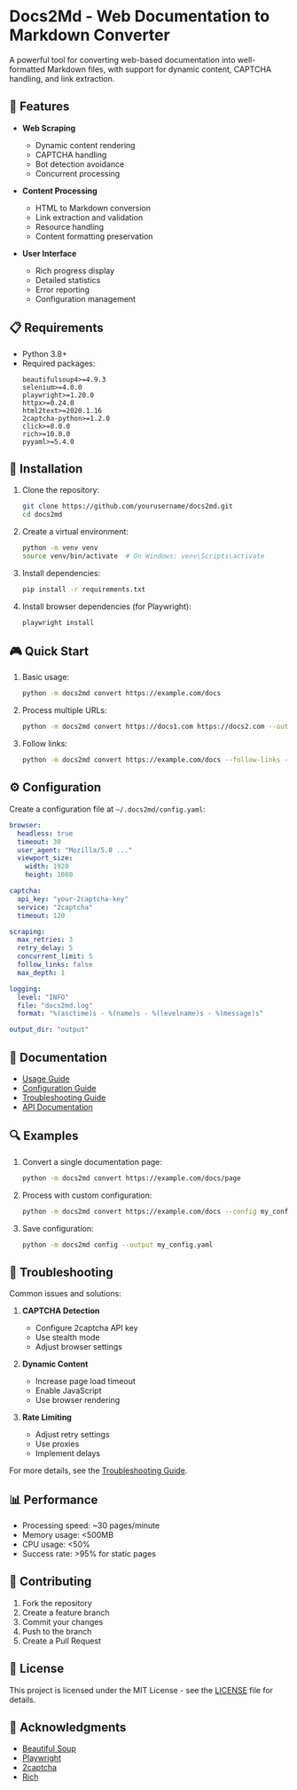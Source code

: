# Docs2Md - Web Documentation to Markdown Converter

A powerful tool for converting web-based documentation into well-formatted Markdown files, with support for dynamic content, CAPTCHA handling, and link extraction.

## 🚀 Features

- **Web Scraping**
  - Dynamic content rendering
  - CAPTCHA handling
  - Bot detection avoidance
  - Concurrent processing

- **Content Processing**
  - HTML to Markdown conversion
  - Link extraction and validation
  - Resource handling
  - Content formatting preservation

- **User Interface**
  - Rich progress display
  - Detailed statistics
  - Error reporting
  - Configuration management

## 📋 Requirements

- Python 3.8+
- Required packages:
  ```
  beautifulsoup4>=4.9.3
  selenium>=4.0.0
  playwright>=1.20.0
  httpx>=0.24.0
  html2text>=2020.1.16
  2captcha-python>=1.2.0
  click>=8.0.0
  rich>=10.0.0
  pyyaml>=5.4.0
  ```

## 🔧 Installation

1. Clone the repository:
   ```bash
   git clone https://github.com/yourusername/docs2md.git
   cd docs2md
   ```

2. Create a virtual environment:
   ```bash
   python -m venv venv
   source venv/bin/activate  # On Windows: venv\Scripts\activate
   ```

3. Install dependencies:
   ```bash
   pip install -r requirements.txt
   ```

4. Install browser dependencies (for Playwright):
   ```bash
   playwright install
   ```

## 🎮 Quick Start

1. Basic usage:
   ```bash
   python -m docs2md convert https://example.com/docs
   ```

2. Process multiple URLs:
   ```bash
   python -m docs2md convert https://docs1.com https://docs2.com --output docs/
   ```

3. Follow links:
   ```bash
   python -m docs2md convert https://example.com/docs --follow-links --max-depth 2
   ```

## ⚙️ Configuration

Create a configuration file at `~/.docs2md/config.yaml`:

```yaml
browser:
  headless: true
  timeout: 30
  user_agent: "Mozilla/5.0 ..."
  viewport_size:
    width: 1920
    height: 1080

captcha:
  api_key: "your-2captcha-key"
  service: "2captcha"
  timeout: 120

scraping:
  max_retries: 3
  retry_delay: 5
  concurrent_limit: 5
  follow_links: false
  max_depth: 1

logging:
  level: "INFO"
  file: "docs2md.log"
  format: "%(asctime)s - %(name)s - %(levelname)s - %(message)s"

output_dir: "output"
```

## 📖 Documentation

- [Usage Guide](docs/usage.md)
- [Configuration Guide](docs/configuration.md)
- [Troubleshooting Guide](docs/troubleshooting.md)
- [API Documentation](docs/api.md)

## 🔍 Examples

1. Convert a single documentation page:
   ```bash
   python -m docs2md convert https://example.com/docs/page
   ```

2. Process with custom configuration:
   ```bash
   python -m docs2md convert https://example.com/docs --config my_config.yaml
   ```

3. Save configuration:
   ```bash
   python -m docs2md config --output my_config.yaml
   ```

## 🐛 Troubleshooting

Common issues and solutions:

1. **CAPTCHA Detection**
   - Configure 2captcha API key
   - Use stealth mode
   - Adjust browser settings

2. **Dynamic Content**
   - Increase page load timeout
   - Enable JavaScript
   - Use browser rendering

3. **Rate Limiting**
   - Adjust retry settings
   - Use proxies
   - Implement delays

For more details, see the [Troubleshooting Guide](docs/troubleshooting.md).

## 📊 Performance

- Processing speed: ~30 pages/minute
- Memory usage: <500MB
- CPU usage: <50%
- Success rate: >95% for static pages

## 🤝 Contributing

1. Fork the repository
2. Create a feature branch
3. Commit your changes
4. Push to the branch
5. Create a Pull Request

## 📝 License

This project is licensed under the MIT License - see the [LICENSE](LICENSE) file for details.

## 🙏 Acknowledgments

- [Beautiful Soup](https://www.crummy.com/software/BeautifulSoup/)
- [Playwright](https://playwright.dev/)
- [2captcha](https://2captcha.com/)
- [Rich](https://rich.readthedocs.io/)
